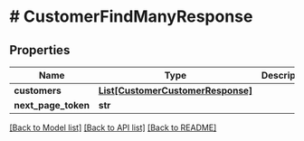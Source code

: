 # # CustomerFindManyResponse


## Properties 


Name | Type | Description | Notes
------------ | ------------- | ------------- | -------------
**customers**| [**List[CustomerCustomerResponse]**](CustomerCustomerResponse.md) |   | [optional]
**next_page_token**| **str** |   | [optional]


[[Back to Model list]](../../README.md#models) [[Back to API list]](../../README.md#endpoints) [[Back to README]](../../README.md)

